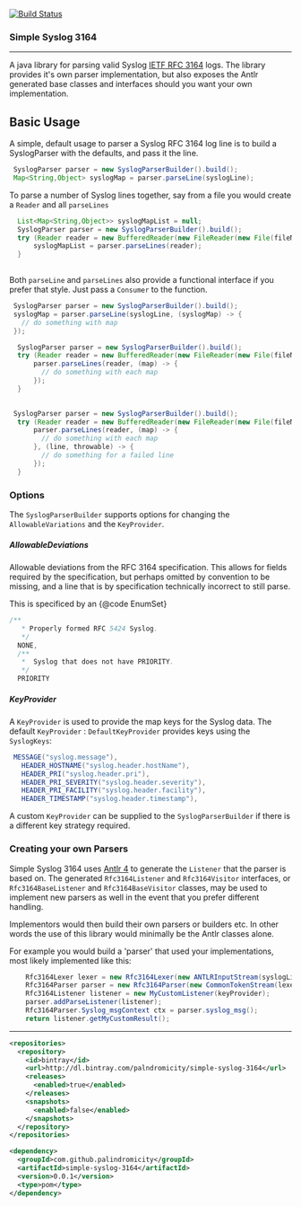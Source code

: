 [![Build Status](https://travis-ci.org/palindromicity/simple-syslog-3164.svg?branch=master)](https://travis-ci.org/palindromicity/simple-syslog-3164)

### Simple Syslog 3164
--------

A java library for parsing valid Syslog [IETF RFC 3164](https://tools.ietf.org/html/rfc3164) logs.
The library provides it's own parser implementation, but also exposes the Antlr generated base classes
and interfaces should you want your own implementation.


## Basic Usage
A simple, default usage to parser a Syslog RFC 3164 log line is to build a SyslogParser
with the defaults, and pass it the line.

```java
 SyslogParser parser = new SyslogParserBuilder().build();
 Map<String,Object> syslogMap = parser.parseLine(syslogLine);

```

To parse a number of Syslog lines together, say from a file you would create
a `Reader` and all `parseLines`

```java
  List<Map<String,Object>> syslogMapList = null;
  SyslogParser parser = new SyslogParserBuilder().build();
  try (Reader reader = new BufferedReader(new FileReader(new File(fileName)))) {
      syslogMapList = parser.parseLines(reader);
  }
 
```

Both `parseLine` and `parseLines` also provide a functional interface if you prefer that style.
Just pass a `Consumer` to the function.

```java
 SyslogParser parser = new SyslogParserBuilder().build();
 syslogMap = parser.parseLine(syslogLine, (syslogMap) -> {
   // do something with map
 });

```


```java
  SyslogParser parser = new SyslogParserBuilder().build();
  try (Reader reader = new BufferedReader(new FileReader(new File(fileName)))) {
      parser.parseLines(reader, (map) -> {
        // do something with each map
      });
  }
 
```

```java
 SyslogParser parser = new SyslogParserBuilder().build();
  try (Reader reader = new BufferedReader(new FileReader(new File(fileName)))) {
      parser.parseLines(reader, (map) -> {
        // do something with each map
      }, (line, throwable) -> {
        // do something for a failed line
      });
  }
```

### Options

The `SyslogParserBuilder` supports options for changing the `AllowableVariations`  and the `KeyProvider`.

##### AllowableDeviations

Allowable deviations from the RFC 3164 specification.  This allows for fields required by the specification, but perhaps
omitted by convention to be missing, and a line that is by specification technically incorrect to still parse.

This is specificed by an {@code EnumSet}

```java
/**
   * Properly formed RFC 5424 Syslog.
   */
  NONE,
  /**
   *  Syslog that does not have PRIORITY.
   */
  PRIORITY
```

##### KeyProvider

A `KeyProvider` is used to provide the map keys for the Syslog data.
The default `KeyProvider` : `DefaultKeyProvider` provides keys using the `SyslogKeys`:

```java
 MESSAGE("syslog.message"),
   HEADER_HOSTNAME("syslog.header.hostName"),
   HEADER_PRI("syslog.header.pri"),
   HEADER_PRI_SEVERITY("syslog.header.severity"),
   HEADER_PRI_FACILITY("syslog.header.facility"),
   HEADER_TIMESTAMP("syslog.header.timestamp"),
```

A custom `KeyProvider` can be supplied to the `SyslogParserBuilder` if there is a different key strategy required.

### Creating your own Parsers

Simple Syslog 3164 uses [Antlr 4](http://www.antlr.org) to generate the `Listener` that the parser is based on.
The generated `Rfc3164Listener` and `Rfc3164Visitor` interfaces, or `Rfc3164BaseListener` and `Rfc3164BaseVisitor` classes,
may be used to implement new parsers as well in the event that you prefer different handling.

Implementors would then build their own parsers or builders etc.  In other words the use of this library would 
minimally be the Antlr classes alone.

For example you would build a 'parser' that used your implementations, most likely implemented like this:

```java
    Rfc3164Lexer lexer = new Rfc3164Lexer(new ANTLRInputStream(syslogLine));
    Rfc3164Parser parser = new Rfc3164Parser(new CommonTokenStream(lexer));
    Rfc3164Listener listener = new MyCustomListener(keyProvider);
    parser.addParseListener(listener);
    Rfc3164Parser.Syslog_msgContext ctx = parser.syslog_msg();
    return listener.getMyCustomResult();
```

--------
```xml
<repositories>
  <repository>
    <id>bintray</id>
    <url>http://dl.bintray.com/palndromicity/simple-syslog-3164</url>
    <releases>
      <enabled>true</enabled>
    </releases>
    <snapshots>
      <enabled>false</enabled>
    </snapshots>
  </repository>
</repositories>
```

```xml
<dependency>
  <groupId>com.github.palindromicity</groupId>
  <artifactId>simple-syslog-3164</artifactId>
  <version>0.0.1</version>
  <type>pom</type>
</dependency>
```
